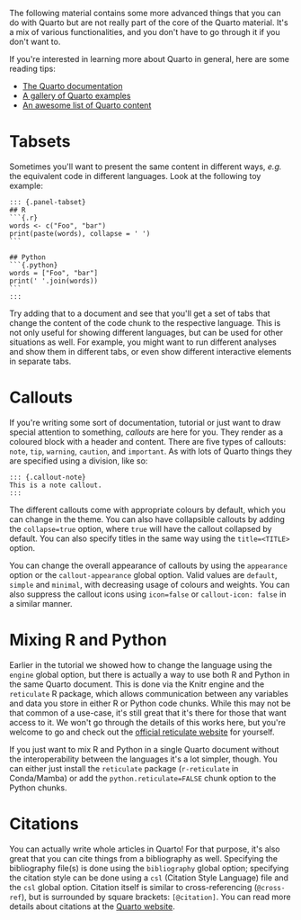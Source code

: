 The following material contains some more advanced things that you can do with
Quarto but are not really part of the core of the Quarto material. It's a mix of
various functionalities, and you don't have to go through it if you don't want
to.

If you're interested in learning more about Quarto in general, here are some
reading tips:

 - [The Quarto documentation](https://quarto.org/docs/guide/)
 - [A gallery of Quarto examples](https://quarto.org/docs/gallery/)
 - [An awesome list of Quarto content](https://github.com/mcanouil/awesome-quarto)

# Tabsets

Sometimes you'll want to present the same content in different ways, *e.g.* the
equivalent code in different languages. Look at the following toy example:

````
::: {.panel-tabset}
## R
```{.r}
words <- c("Foo", "bar")
print(paste(words), collapse = ' ')
```

## Python
```{.python}
words = ["Foo", "bar"]
print(' '.join(words))
```
:::
````

Try adding that to a document and see that you'll get a set of tabs that change
the content of the code chunk to the respective language. This is not only
useful for showing different languages, but can be used for other situations as
well. For example, you might want to run different analyses and show them in
different tabs, or even show different interactive elements in separate tabs.

# Callouts

If you're writing some sort of documentation, tutorial or just want to draw
special attention to something, *callouts* are here for you. They render as a
coloured block with a header and content. There are five types of callouts:
`note`, `tip`, `warning`, `caution`, and `important`. As with lots of Quarto
things they are specified using a division, like so:

```
::: {.callout-note}
This is a note callout.
:::
```

The different callouts come with appropriate colours by default, which you can
change in the theme. You can also have collapsible callouts by adding the
`collapse=true` option, where `true` will have the callout collapsed by default.
You can also specify titles in the same way using the `title=<TITLE>` option.

You can change the overall appearance of callouts by using the `appearance`
option or the `callout-appearance` global option. Valid values are `default`,
`simple` and `minimal`, with decreasing usage of colours and weights. You can
also suppress the callout icons using `icon=false` or `callout-icon: false` in a
similar manner.

# Mixing R and Python

Earlier in the tutorial we showed how to change the language using the `engine`
global option, but there is actually a way to use both R and Python in the same
Quarto document. This is done via the Knitr engine and the `reticulate` R
package, which allows communication between any variables and data you store in
either R or Python code chunks. While this may not be that common of a use-case,
it's still great that it's there for those that want access to it. We won't go
through the details of this works here, but you're welcome to go and check out
the [official reticulate website](https://rstudio.github.io/reticulate/) for
yourself.

If you just want to mix R and Python in a single Quarto document without the
interoperability between the languages it's a lot simpler, though. You can
either just install the `reticulate` package (`r-reticulate` in Conda/Mamba) or
add the `python.reticulate=FALSE` chunk option to the Python chunks.

# Citations

You can actually write whole articles in Quarto! For that purpose, it's also
great that you can cite things from a bibliography as well. Specifying the
bibliography file(s) is done using the `bibliography` global option; specifying
the citation style can be done using a `csl` (Citation Style Language) file and
the `csl` global option. Citation itself is similar to cross-referencing
(`@cross-ref`), but is surrounded by square brackets: `[@citation]`. You can
read more details about citations at the [Quarto
website](https://quarto.org/docs/authoring/footnotes-and-citations.html).
